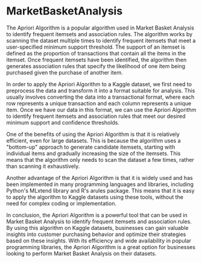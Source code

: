 # MarketBasketAnalysis

The Apriori Algorithm is a popular algorithm used in Market Basket Analysis to identify frequent itemsets and association rules. The algorithm works by scanning the dataset multiple times to identify frequent itemsets that meet a user-specified minimum support threshold. The support of an itemset is defined as the proportion of transactions that contain all the items in the itemset. Once frequent itemsets have been identified, the algorithm then generates association rules that specify the likelihood of one item being purchased given the purchase of another item.

In order to apply the Apriori Algorithm to a Kaggle dataset, we first need to preprocess the data and transform it into a format suitable for analysis. This usually involves converting the data into a transactional format, where each row represents a unique transaction and each column represents a unique item. Once we have our data in this format, we can use the Apriori Algorithm to identify frequent itemsets and association rules that meet our desired minimum support and confidence thresholds.

One of the benefits of using the Apriori Algorithm is that it is relatively efficient, even for large datasets. This is because the algorithm uses a "bottom-up" approach to generate candidate itemsets, starting with individual items and gradually increasing the size of the itemsets. This means that the algorithm only needs to scan the dataset a few times, rather than scanning it exhaustively.

Another advantage of the Apriori Algorithm is that it is widely used and has been implemented in many programming languages and libraries, including Python's MLxtend library and R's arules package. This means that it is easy to apply the algorithm to Kaggle datasets using these tools, without the need for complex coding or implementation.

In conclusion, the Apriori Algorithm is a powerful tool that can be used in Market Basket Analysis to identify frequent itemsets and association rules. By using this algorithm on Kaggle datasets, businesses can gain valuable insights into customer purchasing behavior and optimize their strategies based on these insights. With its efficiency and wide availability in popular programming libraries, the Apriori Algorithm is a great option for businesses looking to perform Market Basket Analysis on their datasets.
